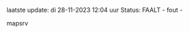 laatste update: 
di 28-11-2023 12:04   uur 
Status: FAALT - fout - 
<div class="service R">mapsrv</div>